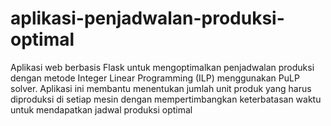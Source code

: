 # aplikasi-penjadwalan-produksi-optimal
Aplikasi web berbasis Flask untuk mengoptimalkan penjadwalan produksi dengan metode Integer Linear Programming (ILP) menggunakan PuLP solver. Aplikasi ini membantu menentukan jumlah unit produk yang harus diproduksi di setiap mesin dengan mempertimbangkan keterbatasan waktu untuk mendapatkan jadwal produksi optimal
